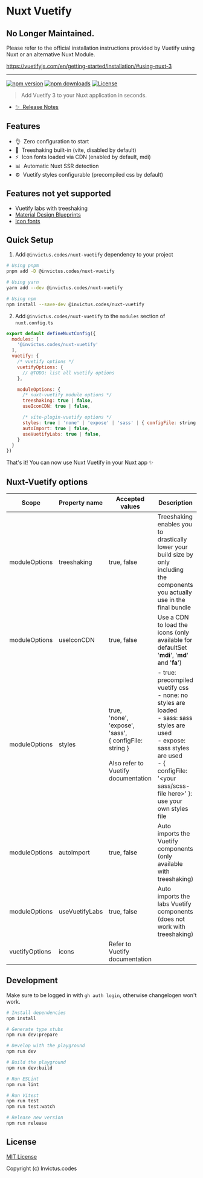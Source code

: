 <!--
Get your module up and running quickly.

Find and replace all on all files (CMD+SHIFT+F):
- Name: Nuxt Vuetify
- Package name: @invictus.codes/nuxt-vuetify
- Description: Add Vuetify 3 to your Nuxt application in seconds.
-->

# Nuxt Vuetify

## No Longer Maintained. 

Please refer to the official installation instructions provided by Vuetify using Nuxt or an alternative Nuxt Module.

https://vuetifyjs.com/en/getting-started/installation/#using-nuxt-3

---

[![npm version][npm-version-src]][npm-version-href]
[![npm downloads][npm-downloads-src]][npm-downloads-href]
[![License][license-src]][license-href]

> Add Vuetify 3 to your Nuxt application in seconds.

- [✨ &nbsp;Release Notes](/CHANGELOG.md)

<!-- - [📖 &nbsp;Documentation](https://example.com) -->

## Features

<!-- Highlight some of the features your module provide here -->

- 👌 &nbsp;Zero configuration to start
- 🌳 &nbsp;Treeshaking built-in (vite, disabled by default)
- ⚡️ &nbsp;Icon fonts loaded via CDN (enabled by default, mdi)
- 📊 &nbsp;Automatic Nuxt SSR detection
- ⚙️ &nbsp;Vuetify styles configurable (precompiled css by default)

## Features not yet supported

- Vuetify labs with treeshaking
- [Material Design Blueprints](https://vuetifyjs.com/en/features/blueprints/)
- [Icon fonts](https://vuetifyjs.com/en/features/icon-fonts/)


## Quick Setup

1. Add `@invictus.codes/nuxt-vuetify` dependency to your project

```bash
# Using pnpm
pnpm add -D @invictus.codes/nuxt-vuetify

# Using yarn
yarn add --dev @invictus.codes/nuxt-vuetify

# Using npm
npm install --save-dev @invictus.codes/nuxt-vuetify
```

2. Add `@invictus.codes/nuxt-vuetify` to the `modules` section of `nuxt.config.ts`

```js
export default defineNuxtConfig({
  modules: [
    '@invictus.codes/nuxt-vuetify'
  ],
  vuetify: {
    /* vuetify options */
    vuetifyOptions: {
      // @TODO: list all vuetify options
    },

    moduleOptions: {
      /* nuxt-vuetify module options */
      treeshaking: true | false,
      useIconCDN: true | false,

      /* vite-plugin-vuetify options */
      styles: true | 'none' | 'expose' | 'sass' | { configFile: string },
      autoImport: true | false,
      useVuetifyLabs: true | false,
    }
  }
})
```

That's it! You can now use Nuxt Vuetify in your Nuxt app ✨

## Nuxt-Vuetify options

| Scope          | Property name       | Accepted values                                                                                                         | Description                                                                                                                                                                                                       | Default | Origin                                                                                                                                                                                 |
|----------------|---------------------|-------------------------------------------------------------------------------------------------------------------------|-------------------------------------------------------------------------------------------------------------------------------------------------------------------------------------------------------------------|---------|----------------------------------------------------------------------------------------------------------------------------------------------------------------------------------------|
| moduleOptions  | treeshaking         | true, false                                                                                                             | Treeshaking enables you to drastically lower your build size by only including the components you actually use in the final bundle                                                                                | false   | Module                                                                                                                                                                                 |
| moduleOptions  | useIconCDN          | true, false                                                                                                             | Use a CDN to load the icons (only available for defaultSet '**mdi**', '**md**' and '**fa**')                                                                                                                      | true    | Module                                                                                                                                                                                 |
| moduleOptions  | styles              | true, <br/>'none', <br/>'expose', <br/>'sass', <br/>{ configFile: string }<br/><br/>Also refer to Vuetify documentation | - true: precompiled vuetify css<br/>- none: no styles are loaded<br/>- sass: sass styles are used<br/>- expose: sass styles are used<br/>- { configFile: '<your sass/scss-file here>' }: use your own styles file | true    | [Vuetify sass variables](https://vuetifyjs.com/en/features/sass-variables/)<br/><br/>[vite-plugin-vuetify](https://github.com/vuetifyjs/vuetify-loader/tree/next/packages/vite-plugin) |
| moduleOptions  | autoImport          | true, false                                                                                                             | Auto imports the Vuetify components (only available with treeshaking)                                                                                                                                             | true    | [Nuxt 3 auto imports](https://nuxt.com/docs/guide/concepts/auto-imports)<br/><br/>[vite-plugin-vuetify](https://github.com/vuetifyjs/vuetify-loader/tree/next/packages/vite-plugin)    |
| moduleOptions  | useVuetifyLabs      | true, false                                                                                                             | Auto imports the labs Vuetify components  (does not work with treeshaking)                                                                                                                                        | true    | [Nuxt 3 auto imports](https://nuxt.com/docs/guide/concepts/auto-imports)<br/><br/>[vite-plugin-vuetify](https://github.com/vuetifyjs/vuetify-loader/tree/next/packages/vite-plugin)    |
| vuetifyOptions | icons               | Refer to Vuetify documentation                                                                                          |                                                                                                                                                                                                                   |         | [Vuetify icon fonts](https://vuetifyjs.com/en/features/icon-fonts/)                                                                                                                    |

## Development

Make sure to be logged in with `gh auth login`, otherwise changelogen won't work.

```bash
# Install dependencies
npm install

# Generate type stubs
npm run dev:prepare

# Develop with the playground
npm run dev

# Build the playground
npm run dev:build

# Run ESLint
npm run lint

# Run Vitest
npm run test
npm run test:watch

# Release new version
npm run release
```

## License

[MIT License](./LICENSE)

Copyright (c) Invictus.codes

<!-- Badges -->

[npm-version-src]: https://img.shields.io/npm/v/@invictus.codes/nuxt-vuetify/latest.svg?style=flat&colorA=18181B&colorB=28CF8D

[npm-version-href]: https://npmjs.com/package/@invictus.codes/nuxt-vuetify

[npm-downloads-src]: https://img.shields.io/npm/dm/@invictus.codes/nuxt-vuetify.svg?style=flat&colorA=18181B&colorB=28CF8D

[npm-downloads-href]: https://npmjs.com/package/@invictus.codes/nuxt-vuetify

[license-src]: https://img.shields.io/npm/l/@invictus.codes/nuxt-vuetify.svg?style=flat&colorA=18181B&colorB=28CF8D

[license-href]: https://npmjs.com/package/@invictus.codes/nuxt-vuetify
